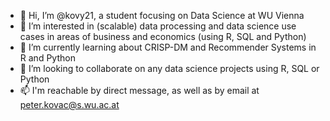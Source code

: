 - 👋 Hi, I’m @kovy21, a student focusing on Data Science at WU Vienna
- 👀 I’m interested in (scalable) data processing and data science use cases in areas of business and economics (using R, SQL and Python)
- 🌱 I’m currently learning about CRISP-DM and Recommender Systems in R and Python
- 💞️ I’m looking to collaborate on any data science projects using R, SQL or Python
- 📫 I'm reachable by direct message, as well as by email at peter.kovac@s.wu.ac.at
